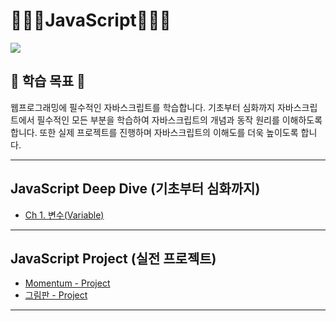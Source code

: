 # 🧑🏻‍💻JavaScript👩🏻‍💻

<img src ="https://user-images.githubusercontent.com/58673491/210299469-f0bdfa02-d812-478f-82df-e504a2db2c86.jpg">

## 🎯 학습 목표 🎯
웹프로그래밍에 필수적인 자바스크립트를 학습합니다. 기초부터 심화까지 자바스크립트에서 필수적인 모든 부분을 학습하여 자바스크립트의 개념과 동작 원리를 이해하도록 합니다. 또한 실제 프로젝트를 진행하며 자바스크립트의 이해도를 더욱 높이도록 합니다.

- - -
## JavaScript Deep Dive (기초부터 심화까지)
 * [Ch 1. 변수(Variable)](https://tropical-pasta-efb.notion.site/01-Variable-792ee943eaba4b8193724312c772d0a8)


- - -
## JavaScript Project (실전 프로젝트)
 * [Momentum - Project](https://kangdy25.github.io/StudyWithMe_Javascript/JavaScript_Momentum/index.html)
 * [그림판 - Project](https://kangdy25.github.io/StudyWithMe_Javascript/JavaScript_Paint/index.html)
 

- - -
